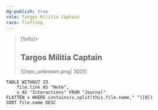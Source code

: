 ```yaml
---
dg-publish: true
role: Targos Militia Captain
race: Tiefling
---
```


> [!info]+
> ## Targos Militia Captain
> ![[npc_unknown.png| 300]]


```dataview
TABLE WITHOUT ID
	file.link AS "Note", 
	x AS "Interactions" FROM "Journal"
FLATTEN x WHERE contains(x,split(this.file.name," ")[0])
SORT file.name DESC
```
